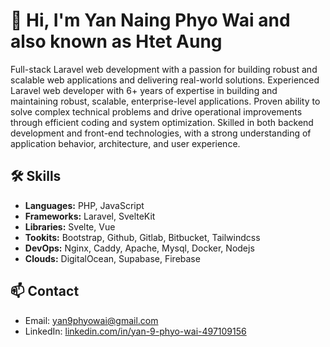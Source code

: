 # 👋 Hi, I'm Yan Naing Phyo Wai and also known as Htet Aung

Full-stack Laravel web development with a passion for building robust and scalable web applications and delivering real-world solutions.
Experienced Laravel web developer with 6+ years of expertise in building and maintaining robust, scalable, enterprise-level applications.
Proven ability to solve complex technical problems and drive operational improvements through efficient coding and system optimization.
Skilled in both backend development and front-end technologies, with a strong understanding of application behavior, architecture, and user experience.

<!--
## 🚀 Projects

- [My Portfolio Website](https://myportfolio.com) – A personal website built with Laravel and Vue.
- [Task Manager App](https://github.com/johndoe/task-manager) – A productivity app using Laravel and Inertia.
- [Background Remover](https://github.com/johndoe/bg-remover) – Image background removal using Python and Rembg.
-->

## 🛠️ Skills

- **Languages:** PHP, JavaScript
- **Frameworks:** Laravel, SvelteKit
- **Libraries:** Svelte, Vue
- **Tookits:** Bootstrap, Github, Gitlab, Bitbucket, Tailwindcss
- **DevOps:** Nginx, Caddy, Apache, Mysql, Docker, Nodejs
- **Clouds:** DigitalOcean, Supabase, Firebase
  
<!--
## 📈 GitHub Stats

![GitHub Stats](https://github-readme-stats.vercel.app/api?username=johndoe&show_icons=true)
-->


## 📫 Contact

- Email: yan9phyowai@gmail.com
- LinkedIn: [linkedin.com/in/yan-9-phyo-wai-497109156](https://linkedin.com/in/yan-9-phyo-wai-497109156)

<!--
**jb-mm/jb-mm** is a ✨ _special_ ✨ repository because its `README.md` (this file) appears on your GitHub profile.

Here are some ideas to get you started:

- 🔭 I’m currently working on ...
- 🌱 I’m currently learning ...
- 👯 I’m looking to collaborate on ...
- 🤔 I’m looking for help with ...
- 💬 Ask me about ...
- 📫 How to reach me: ...
- 😄 Pronouns: ...
- ⚡ Fun fact: ...
-->
